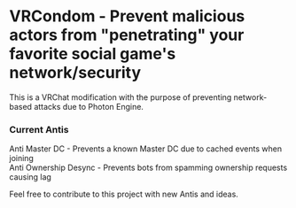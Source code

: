 # VRCondom - Prevent malicious actors from "penetrating" your favorite social game's network/security
This is a VRChat modification with the purpose of preventing network-based attacks due to Photon Engine.

### Current Antis
Anti Master DC - Prevents a known Master DC due to cached events when joining <br />
Anti Ownership Desync - Prevents bots from spamming ownership requests causing lag

Feel free to contribute to this project with new Antis and ideas.
